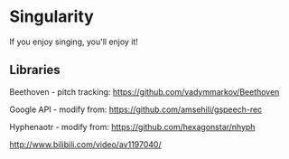 # Singularity
If you enjoy singing, you'll enjoy it!

## Libraries

Beethoven - pitch tracking: https://github.com/vadymmarkov/Beethoven

Google API - modify from: https://github.com/amsehili/gspeech-rec

Hyphenaotr - modify from: https://github.com/hexagonstar/nhyph

http://www.bilibili.com/video/av1197040/
